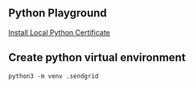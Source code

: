 ## Python Playground

[Install Local Python Certificate](https://stackoverflow.com/questions/44649449/brew-installation-of-python-3-6-1-ssl-certificate-verify-failed-certificate/44649450#44649450)

## Create python virtual environment
```
python3 -m venv .sendgrid    
```
